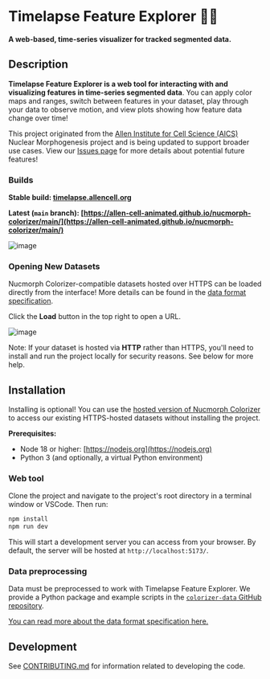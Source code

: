 # Timelapse Feature Explorer 🔬🎨

#### A web-based, time-series visualizer for tracked segmented data.

## Description

**Timelapse Feature Explorer is a web tool for interacting with and visualizing features in time-series segmented data**. You can apply color maps and ranges,
switch between features in your dataset, play through your data to observe motion, and view plots showing how feature data change over time!

This project originated from the [Allen Institute for Cell Science (AICS)](https://alleninstitute.org/division/cell-science/) Nuclear Morphogenesis
project and is being updated to support broader use cases. View our [Issues page](https://github.com/allen-cell-animated/nucmorph-colorizer/issues)
for more details about potential future features!

### Builds

**Stable build: [timelapse.allencell.org](https://timelapse.allencell.org)**

**Latest (`main` branch): [https://allen-cell-animated.github.io/nucmorph-colorizer/main/](https://allen-cell-animated.github.io/nucmorph-colorizer/main/)**

![image](https://github.com/allen-cell-animated/nucmorph-colorizer/assets/30200665/81130299-7e75-4fc2-a344-19aba7aae8a5)

### Opening New Datasets

Nucmorph Colorizer-compatible datasets hosted over HTTPS can be loaded directly from the interface! More details can be found in the [data format specification](https://github.com/allen-cell-animated/colorizer-data/blob/main/documentation/DATA_FORMAT.md).

Click the **Load** button in the top right to open a URL.

![image](https://github.com/allen-cell-animated/nucmorph-colorizer/assets/30200665/e2631a78-b0d6-49fc-bb93-cefc94a91a53)

Note: If your dataset is hosted via **HTTP** rather than HTTPS, you'll need to install and run the project locally for security reasons. See below for more help.

## Installation

Installing is optional! You can use the [hosted version of Nucmorph Colorizer](https://dev-aics-dtp-001.int.allencell.org/nucmorph-colorizer/dist/index.html)
to access our existing HTTPS-hosted datasets without installing the project.

**Prerequisites:**

- Node 18 or higher: [https://nodejs.org](https://nodejs.org)
- Python 3 (and optionally, a virtual Python environment)

### Web tool

Clone the project and navigate to the project's root directory in a terminal window or VSCode. Then run:

```bash
npm install
npm run dev
```

This will start a development server you can access from your browser. By default, the server will be hosted at `http://localhost:5173/`.

### Data preprocessing

Data must be preprocessed to work with Timelapse Feature Explorer. We provide a Python package and example scripts in the [`colorizer-data` GitHub repository](https://github.com/allen-cell-animated/colorizer-data).

 [You can read more about the data format specification here.](https://github.com/allen-cell-animated/colorizer-data/blob/main/documentation/DATA_FORMAT.md)

## Development

See [CONTRIBUTING.md](CONTRIBUTING.md) for information related to developing the code.
